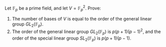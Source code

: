Let $\mathbb{F}_p$ be a prime field, and let $V=\mathbb{F}_p^2$. Prove:
1. The number of bases of $V$ is equal to the order of the general linear group $GL_2(\mathbb{F}_p)$.
2. The order of the general linear group $GL_2(\mathbb{F}_p)$ is $p(p+1)(p-1)^2$, and the order of the special linear group $SL_2(\mathbb{F}_p)$ is $p(p+1)(p-1)$.